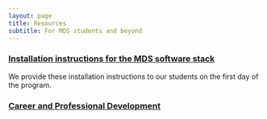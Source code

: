 ```yaml
---
layout: page
title: Resources
subtitle: For MDS students and beyond
---
```


### [Installation instructions for the MDS software stack](/resources_pages/installation_instructions)

We provide these installation instructions to our students on the first day of the program. 

### [Career and Professional Development](https://github.com/UBC-MDS/UBC-MDS.github.io/blob/master/resources_pages/Career%20and%20Industry%20Resources.md)

